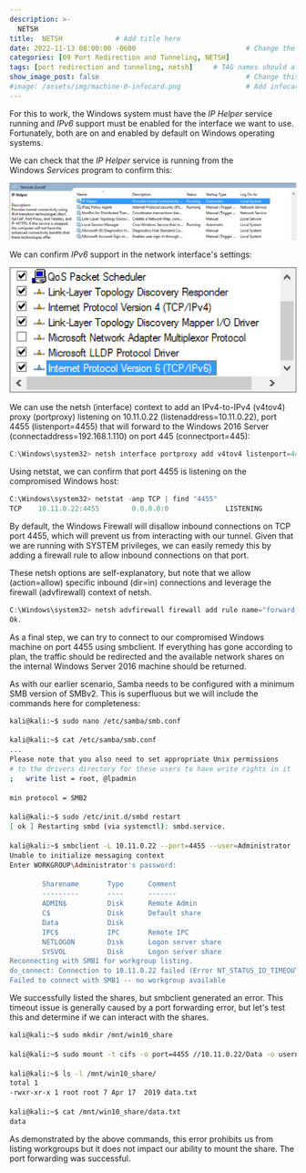 ```yaml
---
description: >-
  NETSH
title:  NETSH             # Add title here
date: 2022-11-13 08:00:00 -0600                           # Change the date to match completion date
categories: [09 Port Redirection and Tunneling, NETSH]                     # Change Templates to Writeup
tags: [port redirection and tunneling, netsh]     # TAG names should always be lowercase; replace template with writeup, and add relevant tags
show_image_post: false                                    # Change this to true
#image: /assets/img/machine-0-infocard.png                # Add infocard image here for post preview image
---
```


For this to work, the Windows system must have the _IP Helper_ service running and _IPv6_ support must be enabled for the interface we want to use. Fortunately, both are on and enabled by default on Windows operating systems.

We can check that the _IP Helper_ service is running from the Windows _Services_ program to confirm this:

![IP-Helper](/assets/img/Pasted-image-20230503171836.png)

We can confirm _IPv6_ support in the network interface's settings:

![IPv6-Support](/assets/img/Pasted-image-20230503171950.png)

We can use the netsh (interface) context to add an IPv4-to-IPv4 (v4tov4) proxy (portproxy) listening on 10.11.0.22 (listenaddress=10.11.0.22), port 4455 (listenport=4455) that will forward to the Windows 2016 Server (connectaddress=192.168.1.110) on port 445 (connectport=445):

```powershell
C:\Windows\system32> netsh interface portproxy add v4tov4 listenport=4455 listenaddress=10.11.0.22 connectport=445 connectaddress=192.168.1.110
```

Using netstat, we can confirm that port 4455 is listening on the compromised Windows host:

```powershell
C:\Windows\system32> netstat -anp TCP | find "4455"                                              
TCP    10.11.0.22:4455        0.0.0.0:0              LISTENING 
```

By default, the Windows Firewall will disallow inbound connections on TCP port 4455, which will prevent us from interacting with our tunnel. Given that we are running with SYSTEM privileges, we can easily remedy this by adding a firewall rule to allow inbound connections on that port.

These netsh options are self-explanatory, but note that we allow (action=allow) specific inbound (dir=in) connections and leverage the firewall (advfirewall) context of netsh.

```powershell
C:\Windows\system32> netsh advfirewall firewall add rule name="forward_port_rule" protocol=TCP dir=in localip=10.11.0.22 localport=4455 action=allow
Ok.
```

As a final step, we can try to connect to our compromised Windows machine on port 4455 using smbclient. If everything has gone according to plan, the traffic should be redirected and the available network shares on the internal Windows Server 2016 machine should be returned.

As with our earlier scenario, Samba needs to be configured with a minimum SMB version of SMBv2. This is superfluous but we will include the commands here for completeness:

```bash
kali@kali:~$ sudo nano /etc/samba/smb.conf 

kali@kali:~$ cat /etc/samba/smb.conf 
...
Please note that you also need to set appropriate Unix permissions
# to the drivers directory for these users to have write rights in it
;   write list = root, @lpadmin

min protocol = SMB2

kali@kali:~$ sudo /etc/init.d/smbd restart
[ ok ] Restarting smbd (via systemctl): smbd.service.

kali@kali:~$ smbclient -L 10.11.0.22 --port=4455 --user=Administrator
Unable to initialize messaging context
Enter WORKGROUP\Administrator's password:

        Sharename       Type      Comment
        ---------       ----      -------
        ADMIN$          Disk      Remote Admin
        C$              Disk      Default share
        Data            Disk      
        IPC$            IPC       Remote IPC
        NETLOGON        Disk      Logon server share
        SYSVOL          Disk      Logon server share
Reconnecting with SMB1 for workgroup listing.
do_connect: Connection to 10.11.0.22 failed (Error NT_STATUS_IO_TIMEOUT)
Failed to connect with SMB1 -- no workgroup available
```

We successfully listed the shares, but smbclient generated an error. This timeout issue is generally caused by a port forwarding error, but let's test this and determine if we can interact with the shares.

```bash
kali@kali:~$ sudo mkdir /mnt/win10_share

kali@kali:~$ sudo mount -t cifs -o port=4455 //10.11.0.22/Data -o username=Administrator,password=Qwerty09! /mnt/win10_share

kali@kali:~$ ls -l /mnt/win10_share/
total 1
-rwxr-xr-x 1 root root 7 Apr 17  2019 data.txt

kali@kali:~$ cat /mnt/win10_share/data.txt
data 

```

As demonstrated by the above commands, this error prohibits us from listing workgroups but it does not impact our ability to mount the share. The port forwarding was successful.